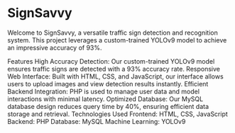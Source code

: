 # SignSavvy

Welcome to SignSavvy, a versatile traffic sign detection and recognition system. This project leverages a custom-trained YOLOv9 model to achieve an impressive accuracy of 93%.

Features
High Accuracy Detection: Our custom-trained YOLOv9 model ensures traffic signs are detected with a 93% accuracy rate.
Responsive Web Interface: Built with HTML, CSS, and JavaScript, our interface allows users to upload images and view detection results instantly.
Efficient Backend Integration: PHP is used to manage user data and model interactions with minimal latency.
Optimized Database: Our MySQL database design reduces query time by 40%, ensuring efficient data storage and retrieval.
Technologies Used
Frontend: HTML, CSS, JavaScript
Backend: PHP
Database: MySQL
Machine Learning: YOLOv9
